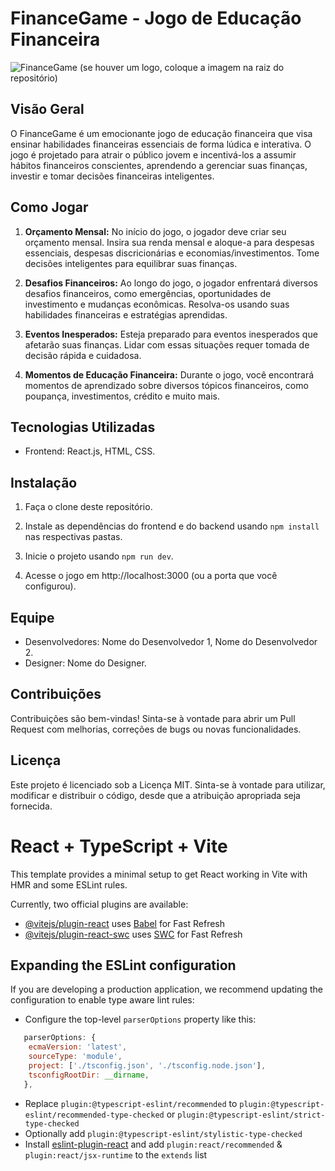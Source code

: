# FinanceGame - Jogo de Educação Financeira

![FinanceGame](link_para_imagem_do_logo.png) (se houver um logo, coloque a imagem na raiz do repositório)

## Visão Geral

O FinanceGame é um emocionante jogo de educação financeira que visa ensinar habilidades financeiras essenciais de forma lúdica e interativa. O jogo é projetado para atrair o público jovem e incentivá-los a assumir hábitos financeiros conscientes, aprendendo a gerenciar suas finanças, investir e tomar decisões financeiras inteligentes.

## Como Jogar

1. **Orçamento Mensal:** No início do jogo, o jogador deve criar seu orçamento mensal. Insira sua renda mensal e aloque-a para despesas essenciais, despesas discricionárias e economias/investimentos. Tome decisões inteligentes para equilibrar suas finanças.

2. **Desafios Financeiros:** Ao longo do jogo, o jogador enfrentará diversos desafios financeiros, como emergências, oportunidades de investimento e mudanças econômicas. Resolva-os usando suas habilidades financeiras e estratégias aprendidas.

3. **Eventos Inesperados:** Esteja preparado para eventos inesperados que afetarão suas finanças. Lidar com essas situações requer tomada de decisão rápida e cuidadosa.

4. **Momentos de Educação Financeira:** Durante o jogo, você encontrará momentos de aprendizado sobre diversos tópicos financeiros, como poupança, investimentos, crédito e muito mais.

## Tecnologias Utilizadas

- Frontend: React.js, HTML, CSS.

## Instalação

1. Faça o clone deste repositório.

2. Instale as dependências do frontend e do backend usando `npm install` nas respectivas pastas.

3. Inicie o projeto usando `npm run dev`.

4. Acesse o jogo em http://localhost:3000 (ou a porta que você configurou).

## Equipe

- Desenvolvedores: Nome do Desenvolvedor 1, Nome do Desenvolvedor 2.
- Designer: Nome do Designer.

## Contribuições

Contribuições são bem-vindas! Sinta-se à vontade para abrir um Pull Request com melhorias, correções de bugs ou novas funcionalidades.

## Licença

Este projeto é licenciado sob a Licença MIT. Sinta-se à vontade para utilizar, modificar e distribuir o código, desde que a atribuição apropriada seja fornecida.

# React + TypeScript + Vite

This template provides a minimal setup to get React working in Vite with HMR and some ESLint rules.

Currently, two official plugins are available:

- [@vitejs/plugin-react](https://github.com/vitejs/vite-plugin-react/blob/main/packages/plugin-react/README.md) uses [Babel](https://babeljs.io/) for Fast Refresh
- [@vitejs/plugin-react-swc](https://github.com/vitejs/vite-plugin-react-swc) uses [SWC](https://swc.rs/) for Fast Refresh

## Expanding the ESLint configuration

If you are developing a production application, we recommend updating the configuration to enable type aware lint rules:

- Configure the top-level `parserOptions` property like this:

```js
   parserOptions: {
    ecmaVersion: 'latest',
    sourceType: 'module',
    project: ['./tsconfig.json', './tsconfig.node.json'],
    tsconfigRootDir: __dirname,
   },
```

- Replace `plugin:@typescript-eslint/recommended` to `plugin:@typescript-eslint/recommended-type-checked` or `plugin:@typescript-eslint/strict-type-checked`
- Optionally add `plugin:@typescript-eslint/stylistic-type-checked`
- Install [eslint-plugin-react](https://github.com/jsx-eslint/eslint-plugin-react) and add `plugin:react/recommended` & `plugin:react/jsx-runtime` to the `extends` list
